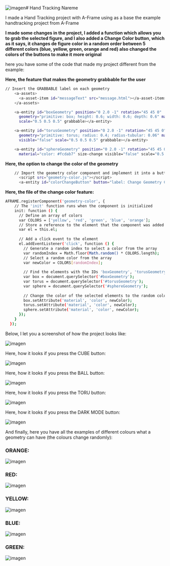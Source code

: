 ![imagen](https://github.com/nareesuarezz/HandTrackingNareme/assets/131177598/ac2a0a4a-f1d5-4d91-bf25-ecc8d1d5b36c)# Hand Tracking Nareme

I made a Hand Tracking project with A-Frame using as a base the example handtracking project from A-Frame

**I made some changes in the project, I added a function which allows you to grab the selected figure, and 
I also added a Change Color button, which as it says, it changes de figure color in a random order between 
5 different colors (blue, yellow, green, orange and red) also changed the colors of the buttons to make it more original**

here you have some of the code that made my project different from the example:

**Here, the feature that makes the geometry grabbable for the user**
```sh
// Insert the GRABBABLE label on each geometry
    <a-assets>
      <a-asset-item id="messageText" src="message.html"></a-asset-item>
    </a-assets>

    <a-entity id="boxGeometry" position="0 2.0 -1" rotation="45 45 0"
      geometry="primitive: box; height: 0.6; width: 0.6; depth: 0.6" material="color: #ff4b5c" size-change
      scale="0.5 0.5 0.5" grabbable></a-entity>

    <a-entity id="torusGeometry" position="0 2.0 -1" rotation="45 45 0"
      geometry="primitive: torus; radius: 0.4; radius-tubular: 0.06" material="color: #d2e603" size-change
      visible="false" scale="0.5 0.5 0.5" grabbable></a-entity>

    <a-entity id="sphereGeometry" position="0 2.0 -1" rotation="45 45 0" geometry="primitive: sphere; radius: 0.6;"
      material="color: #fcdab7" size-change visible="false" scale="0.5 0.5 0.5" grabbable></a-entity>

```
**Here, the option to change the color of the geometry**
```sh
    // Import the geometry color component and implement it into a button
      <script src="geometry-color.js"></script>
      <a-entity id="colorChangeButton" button="label: Change Geometry Color;  width: 0.40" position="0 -0.16 0" geometry-color></a-entity> 
```

**Here, the file of the change color feature:**
```sh
AFRAME.registerComponent('geometry-color', {
    // The 'init' function runs when the component is initialized
    init: function () {
      // Define an array of colors
      var COLORS = ['yellow', 'red', 'green', 'blue', 'orange']; 
      // Store a reference to the element that the component was added to
      var el = this.el;
  
      // Add a click event to the element
      el.addEventListener('click', function () {
        // Generate a random index to select a color from the array
        var randomIndex = Math.floor(Math.random() * COLORS.length);
        // Select a random color from the array
        var newColor = COLORS[randomIndex];
  
        // Find the elements with the IDs 'boxGeometry', 'torusGeometry', and 'sphereGeometry'
        var box = document.querySelector('#boxGeometry');
        var torus = document.querySelector('#torusGeometry');
        var sphere = document.querySelector('#sphereGeometry');
  
        // Change the color of the selected elements to the random color
        box.setAttribute('material', 'color', newColor);
        torus.setAttribute('material', 'color', newColor);
        sphere.setAttribute('material', 'color', newColor);
      });
    }
  });

```

Below, I let you a screenshot of how the project looks like:

![imagen](https://github.com/nareesuarezz/HandTrackingNareme/assets/131177598/805e986c-1e6f-47a8-8951-7fbc9def0d70)

Here, how it looks if you press the CUBE button:

![imagen](https://github.com/nareesuarezz/HandTrackingNareme/assets/131177598/46429ccf-491f-43a6-b4ea-176feb2dee9d)

Here, how it looks if you press the BALL button:

![imagen](https://github.com/nareesuarezz/HandTrackingNareme/assets/131177598/c9eb449b-db94-42ae-be23-3ec37bc5c2e5)

Here, how it looks if you press the TORU button:

![imagen](https://github.com/nareesuarezz/HandTrackingNareme/assets/131177598/0ac379fe-99a6-47ea-bc72-64c101f7b676)

Here, how it looks if you press the DARK MODE button:

![imagen](https://github.com/nareesuarezz/HandTrackingNareme/assets/131177598/011cf597-3fbc-4434-b8a6-1e4de56776f6)

And finally, here you have all the examples of different colours what a geometry can have (the colours change randomly):

### ORANGE: 

![imagen](https://github.com/nareesuarezz/HandTrackingNareme/assets/131177598/32124418-71c7-4d26-aa26-c404935364c8)

### RED: 

![imagen](https://github.com/nareesuarezz/HandTrackingNareme/assets/131177598/913b60d8-0dc3-4348-a0ec-47ac4f1d9041)

### YELLOW: 

![imagen](https://github.com/nareesuarezz/HandTrackingNareme/assets/131177598/5dc61c0b-6775-4d77-bab1-0b86299b8649)

### BLUE: 

![imagen](https://github.com/nareesuarezz/HandTrackingNareme/assets/131177598/8f924cb1-3d73-4762-8383-8196b0f3f066)

### GREEN: 

![imagen](https://github.com/nareesuarezz/HandTrackingNareme/assets/131177598/2b60120c-b31c-4809-ac02-c03266704c26)





